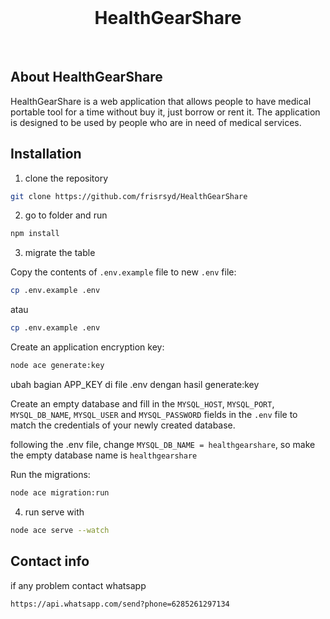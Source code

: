 <br>
<h1 align="center">HealthGearShare</h1>
<br>

## About HealthGearShare

<p>HealthGearShare is a web application that allows people to have medical portable tool for a time without buy it, just borrow or rent it. The application is designed to be used by people who are in need of medical services.</p>

## Installation

1. clone the repository

```bash
git clone https://github.com/frisrsyd/HealthGearShare
```

2. go to folder and run

```bash
npm install
```

3. migrate the table

Copy the contents of `.env.example` file to new `.env` file:

```sh
cp .env.example .env
```

atau

```sh
cp .env.example .env
```

Create an application encryption key:

```sh
node ace generate:key
```

ubah bagian APP_KEY di file .env dengan hasil generate:key

Create an empty database and fill in the `MYSQL_HOST`, `MYSQL_PORT`, `MYSQL_DB_NAME`, `MYSQL_USER` and `MYSQL_PASSWORD` fields in the `.env` file to match the credentials of your newly created database.

following the .env file, change `MYSQL_DB_NAME = healthgearshare`, so make the empty database name is `healthgearshare`

Run the migrations:

```sh
node ace migration:run
```

4. run serve with

```bash
node ace serve --watch
```

## Contact info

if any problem contact whatsapp

```bash
https://api.whatsapp.com/send?phone=6285261297134
```
